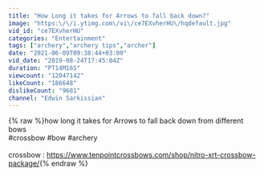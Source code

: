 ```yaml
---
title: "How Long it takes for Arrows to fall back down?"
image: "https:\/\/i.ytimg.com\/vi\/ce7EXvherHU\/hqdefault.jpg"
vid_id: "ce7EXvherHU"
categories: "Entertainment"
tags: ["archery","archery tips","archer"]
date: "2021-06-09T09:38:44+03:00"
vid_date: "2019-08-24T17:45:04Z"
duration: "PT14M16S"
viewcount: "12047142"
likeCount: "186648"
dislikeCount: "9681"
channel: "Edwin Sarkissian"
---
```

{% raw %}how long it takes for Arrows to fall back down from different bows<br />#crossbow #bow #archery<br /><br />crossbow : <a rel="nofollow" target="blank" href="https://www.tenpointcrossbows.com/shop/nitro-xrt-crossbow-package/">https://www.tenpointcrossbows.com/shop/nitro-xrt-crossbow-package/</a>{% endraw %}

